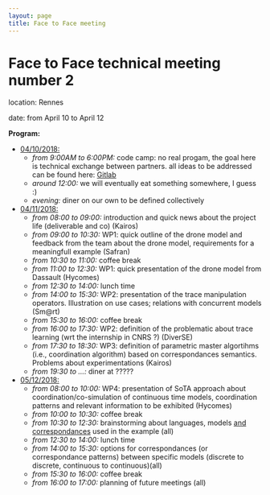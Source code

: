 ```yaml
---
layout: page
title: Face to Face meeting
---
```


# Face to Face technical meeting number 2

location: Rennes

date: from April 10 to April 12

**Program:**

  * <u>04/10/2018:</u>
     * *from 9:00AM to 6:00PM:* code camp: no real progam, the goal here is technical exchange between partners. all ideas to be addressed can be found here: [Gitlab](https://gitlab.inria.fr/glose/management/tree/master/2018-04-TM-F2F)
     * *around 12:00:* we will eventually eat something somewhere, I guess :)
     * *evening:* diner on our own to be defined collectively
  * <u>04/11/2018:</u>
     * *from 08:00 to 09:00:* introduction and quick news about the project life (deliverable and co) (Kairos)
     * *from 09:00 to 10:30:* WP1: quick outline of the drone model and feedback from the team about the drone model, requirements for a meaningfull example (Safran)
     * *from 10:30 to 11:00:* coffee break
     * *from 11:00 to 12:30:* WP1: quick presentation of the drone model from Dassault (Hycomes)
     * *from 12:30 to 14:00:* lunch time
     * *from 14:00 to 15:30:* WP2: presentation of the trace manipulation operators. Illustration on use cases; relations with concurrent models (Sm@rt)
     * *from 15:30 to 16:00:* coffee break
     * *from 16:00 to 17:30:* WP2: definition of the problematic about trace learning (wrt the internship in CNRS ?) (DiverSE)
     * *from 17:30 to 18:30:* WP3: definition of parametric master algortihms (i.e., coordination algorithm) based on correspondances semantics. Problems about experimentations (Kairos)
     * *from 19:30 to ...:* diner at ?????
  * <u>05/12/2018:</u>
     * *from 08:00 to 10:00:* WP4: presentation of SoTA approach about coordination/co-simulation of continuous time models, coordination patterns and relevant information to be exhibited (Hycomes)
      * *from 10:00 to 10:30:* coffee break
      * *from 10:30 to 12:30:* brainstorming about languages, models <u>and correspondances</u> used in the example (all)
      * *from 12:30 to 14:00:* lunch time
      * *from 14:00 to 15:30:* options for correspondances (or correspondance patterns) between specific models (discrete to discrete, continuous to continuous)(all)
      * *from 15:30 to 16:00:* coffee break
      * *from 16:00 to 17:00:* planning of future meetings (all)
